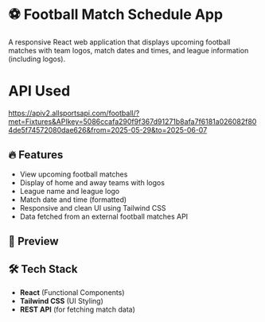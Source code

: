 # ⚽ Football Match Schedule App

A responsive React web application that displays upcoming football matches with team logos, match dates and times, and league information (including logos).

# API Used
https://apiv2.allsportsapi.com/football/?met=Fixtures&APIkey=5086ccafa290f9f367d91271b8afa7f6181a026082f804de5f74572080dae626&from=2025-05-29&to=2025-06-07

## 🔥 Features

- View upcoming football matches
- Display of home and away teams with logos
- League name and league logo
- Match date and time (formatted)
- Responsive and clean UI using Tailwind CSS
- Data fetched from an external football matches API

## 📸 Preview

<!-- You can add a screenshot by placing an image in the public folder and linking here -->
<!-- ![App Screenshot](public/screenshot.png) -->

## 🛠️ Tech Stack

- **React** (Functional Components)
- **Tailwind CSS** (UI Styling)
- **REST API** (for fetching match data)


